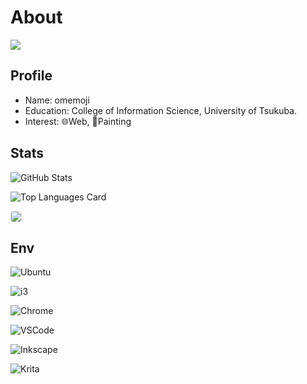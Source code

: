 # About
![](https://user-images.githubusercontent.com/68148226/206836600-84cfacc6-c2d6-4946-82fe-db48d5838e19.png)
## Profile

- Name: omemoji
- Education: College of Information Science, University of Tsukuba.
- Interest: 🌐Web, 🎨Painting

## Stats

![GitHub Stats](https://github-readme-stats.vercel.app/api?username=omemoji&show_icons=true)

![Top Languages Card](https://github-readme-stats.vercel.app/api/top-langs/?username=omemoji&layout=compact)

[<img src="https://grass-graph.appspot.com/images/omemoji.png" style="border-radius:4px; border-style:solid; border-width:1px ;border-color:#e3e3e3;">](https://github.com/omemoji)

## Env

![Ubuntu](https://img.shields.io/badge/OS-Ubuntu-E95420.png?logo=ubuntu&logoColor=E95420&style=flat)

![i3](https://img.shields.io/badge/DE-i3-7ca7c2.png?&style=flat)

![Chrome](https://img.shields.io/badge/Browser-Google%20Chrome-4285F4.png?logo=googlechrome&logoColor=fff&style=flat)

![VSCode](https://img.shields.io/badge/Editor-Visual%20Studio%20Code-007ACC.png?logo=visualstudiocode&logoColor=007ACC&style=flat)

![Inkscape](https://img.shields.io/badge/Vector%20Graphics%20Editor-Inkscape-000.png?logo=inkscape&logoColor=000&style=flat)

![Krita](https://img.shields.io/badge/Paint%20Tool-Krita-ff1199.png?logo=krita&logoColor=ff1199&style=flat)
